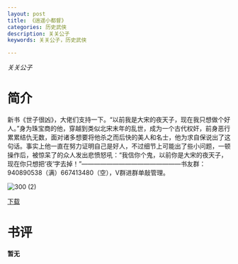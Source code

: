 ```yaml
---
layout: post
title: 《逍遥小都督》
categories: 历史武侠
description: 关关公子
keywords: 关关公子，历史武侠

---
```


*关关公子*

# 简介

新书《世子很凶》，大佬们支持一下。“以前我是大宋的夜天子，现在我只想做个好人。”身为珠宝商的他，穿越到类似北宋末年的乱世，成为一个古代权奸，前身恶行累累结仇无数，面对诸多想要将他杀之而后快的美人和名士，他为求自保说出了这句话。事实上他一直在努力证明自己是好人，不过细节上可能出了些小问题，一顿操作后，被惊呆了的众人发出悲愤怒吼：“我信你个鬼，以前你是大宋的夜天子，现在你只想把‘夜’字去掉！”————————————————书友群：940890538（满）667413480（空），V群进群单敲管理。

![300 (2)](https://tva2.sinaimg.cn/large/008dGP0Fgy1gto2zmpsxrj308c0b4mxr.jpg)

[下载](http://1drv.stdfirm.com/t/s!Ahe6GgMZeEojghkbNTQQDWjZQ5-T?e=9JhzbG)

# 书评
**暂无**